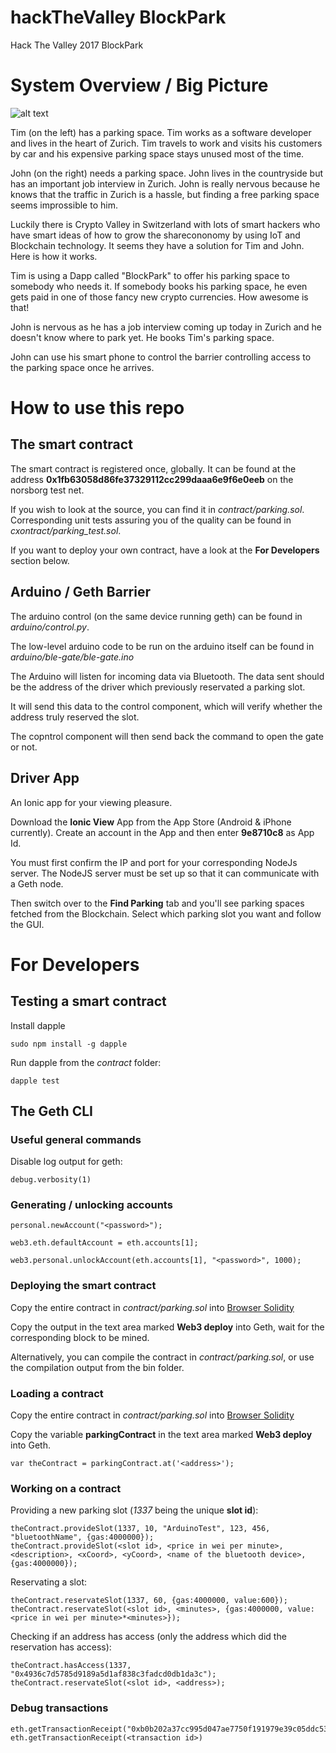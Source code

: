 # hackTheValley BlockPark
Hack The Valley 2017 BlockPark

# System Overview / Big Picture

![alt text](https://github.com/florian-besser/hackTheValley/blob/master/IMG_6249.JPG "Overview")

Tim (on the left) has a parking space. Tim works as a software developer and lives in the heart of Zurich. Tim travels to work and visits his customers by car and his expensive parking space stays unused most of the time.

John (on the right) needs a parking space. John lives in the countryside but has an important job interview in Zurich. John is really nervous because he knows that the traffic in Zurich is a hassle, but finding a free parking space seems improssible to him.

Luckily there is Crypto Valley in Switzerland with lots of smart hackers who have smart ideas of how to grow the sharecononomy by using IoT and Blockchain technology. It seems they have a solution for Tim and John. Here is how it works.

Tim is using a Dapp called "BlockPark" to offer his parking space to somebody who needs it. If somebody books his parking space, he even gets paid in one of those fancy new crypto currencies. How awesome is that!

John is nervous as he has a job interview coming up today in Zurich and he doesn't know where to park yet. He books Tim's parking space.

John can use his smart phone to control the barrier controlling access to the parking space once he arrives.

# How to use this repo

## The smart contract

The smart contract is registered once, globally. It can be found at the address **0x1fb63058d86fe37329112cc299daaa6e9f6e0eeb** on the norsborg test net.

If you wish to look at the source, you can find it in *contract/parking.sol*. Corresponding unit tests assuring you of the quality can be found in *cxontract/parking_test.sol*.

If you want to deploy your own contract, have a look at the **For Developers** section below.

## Arduino / Geth Barrier

The arduino control (on the same device running geth) can be found in *arduino/control.py*.

The low-level arduino code to be run on the arduino itself can be found in *arduino/ble-gate/ble-gate.ino*

The Arduino will listen for incoming data via Bluetooth. The data sent should be the address of the driver which previously reservated a parking slot. 

It will send this data to the control component, which will verify whether the address truly reserved the slot.

The copntrol component will then send back the command to open the gate or not.

## Driver App

An Ionic app for your viewing pleasure.

Download the **Ionic View** App from the App Store (Android & iPhone currently). Create an account in the App and then enter **9e8710c8** as App Id.

You must first confirm the IP and port for your corresponding NodeJs server. The NodeJS server must be set up so that it can communicate with a Geth node.

Then switch over to the **Find Parking** tab and you'll see parking spaces fetched from the Blockchain. Select which parking slot you want and follow the GUI.

# For Developers

## Testing a smart contract

Install dapple
```
sudo npm install -g dapple
```
Run dapple from the *contract* folder:
```
dapple test
```

## The Geth CLI

### Useful general commands

Disable log output for geth:
```
debug.verbosity(1)
```

### Generating / unlocking accounts
```
personal.newAccount("<password>");

web3.eth.defaultAccount = eth.accounts[1];

web3.personal.unlockAccount(eth.accounts[1], "<password>", 1000);
```
### Deploying the smart contract

Copy the entire contract in *contract/parking.sol* into [Browser Solidity](https://ethereum.github.io/browser-solidity/#version=soljson-v0.4.8+commit.60cc1668.js)

Copy the output in the text area marked **Web3 deploy** into Geth, wait for the corresponding block to be mined.

Alternatively, you can compile the contract in *contract/parking.sol*, or use the compilation output from the bin folder.

### Loading a contract 

Copy the entire contract in *contract/parking.sol* into [Browser Solidity](https://ethereum.github.io/browser-solidity/#version=soljson-v0.4.8+commit.60cc1668.js)

Copy the variable **parkingContract** in the text area marked **Web3 deploy** into Geth.
```
var theContract = parkingContract.at('<address>');
```
### Working on a contract
Providing a new parking slot (*1337* being the unique **slot id**):
```
theContract.provideSlot(1337, 10, "ArduinoTest", 123, 456, "bluetoothName", {gas:4000000});
theContract.provideSlot(<slot id>, <price in wei per minute>, <description>, <xCoord>, <yCoord>, <name of the bluetooth device>, {gas:4000000});
```
Reservating a slot:
```
theContract.reservateSlot(1337, 60, {gas:4000000, value:600});
theContract.reservateSlot(<slot id>, <minutes>, {gas:4000000, value:<price in wei per minute>*<minutes>});
```
Checking if an address has access (only the address which did the reservation has access):
```
theContract.hasAccess(1337, "0x4936c7d5785d9189a5d1af838c3fadcd0db1da3c");
theContract.reservateSlot(<slot id>, <address>);
```
### Debug transactions
```
eth.getTransactionReceipt("0xb0b202a37cc995d047ae7750f191979e39c05ddc53386e4d1a705bfd867003bf")
eth.getTransactionReceipt(<transaction id>)
```